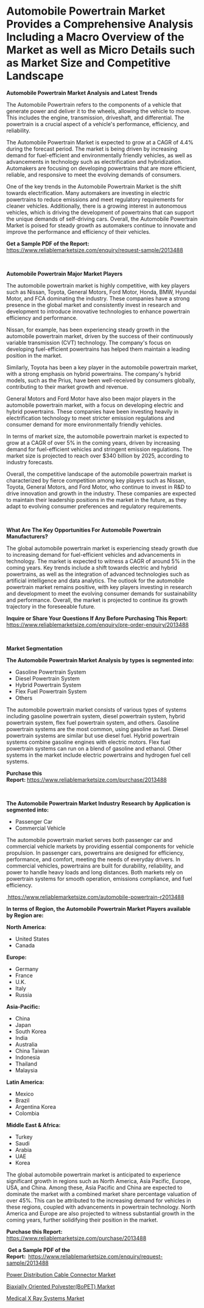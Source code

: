 <p><h1>Automobile Powertrain Market Provides a Comprehensive Analysis Including a Macro Overview of the Market as well as Micro Details such as Market Size and Competitive Landscape</h1></p><p><strong>Automobile Powertrain Market Analysis and Latest Trends</strong></p>
<p><p>The Automobile Powertrain refers to the components of a vehicle that generate power and deliver it to the wheels, allowing the vehicle to move. This includes the engine, transmission, driveshaft, and differential. The powertrain is a crucial aspect of a vehicle's performance, efficiency, and reliability.</p><p>The Automobile Powertrain Market is expected to grow at a CAGR of 4.4% during the forecast period. The market is being driven by increasing demand for fuel-efficient and environmentally friendly vehicles, as well as advancements in technology such as electrification and hybridization. Automakers are focusing on developing powertrains that are more efficient, reliable, and responsive to meet the evolving demands of consumers.</p><p>One of the key trends in the Automobile Powertrain Market is the shift towards electrification. Many automakers are investing in electric powertrains to reduce emissions and meet regulatory requirements for cleaner vehicles. Additionally, there is a growing interest in autonomous vehicles, which is driving the development of powertrains that can support the unique demands of self-driving cars. Overall, the Automobile Powertrain Market is poised for steady growth as automakers continue to innovate and improve the performance and efficiency of their vehicles.</p></p>
<p><strong>Get a Sample PDF of the Report:&nbsp;</strong> <a href="https://www.reliablemarketsize.com/enquiry/request-sample/2013488">https://www.reliablemarketsize.com/enquiry/request-sample/2013488</a></p>
<p>&nbsp;</p>
<p><strong>Automobile Powertrain Major Market Players</strong></p>
<p><p>The automobile powertrain market is highly competitive, with key players such as Nissan, Toyota, General Motors, Ford Motor, Honda, BMW, Hyundai Motor, and FCA dominating the industry. These companies have a strong presence in the global market and consistently invest in research and development to introduce innovative technologies to enhance powertrain efficiency and performance.</p><p>Nissan, for example, has been experiencing steady growth in the automobile powertrain market, driven by the success of their continuously variable transmission (CVT) technology. The company's focus on developing fuel-efficient powertrains has helped them maintain a leading position in the market.</p><p>Similarly, Toyota has been a key player in the automobile powertrain market, with a strong emphasis on hybrid powertrains. The company's hybrid models, such as the Prius, have been well-received by consumers globally, contributing to their market growth and revenue.</p><p>General Motors and Ford Motor have also been major players in the automobile powertrain market, with a focus on developing electric and hybrid powertrains. These companies have been investing heavily in electrification technology to meet stricter emission regulations and consumer demand for more environmentally friendly vehicles.</p><p>In terms of market size, the automobile powertrain market is expected to grow at a CAGR of over 5% in the coming years, driven by increasing demand for fuel-efficient vehicles and stringent emission regulations. The market size is projected to reach over $340 billion by 2025, according to industry forecasts.</p><p>Overall, the competitive landscape of the automobile powertrain market is characterized by fierce competition among key players such as Nissan, Toyota, General Motors, and Ford Motor, who continue to invest in R&D to drive innovation and growth in the industry. These companies are expected to maintain their leadership positions in the market in the future, as they adapt to evolving consumer preferences and regulatory requirements.</p></p>
<p>&nbsp;</p>
<p><strong>What Are The Key Opportunities For Automobile Powertrain Manufacturers?</strong></p>
<p><p>The global automobile powertrain market is experiencing steady growth due to increasing demand for fuel-efficient vehicles and advancements in technology. The market is expected to witness a CAGR of around 5% in the coming years. Key trends include a shift towards electric and hybrid powertrains, as well as the integration of advanced technologies such as artificial intelligence and data analytics. The outlook for the automobile powertrain market remains positive, with key players investing in research and development to meet the evolving consumer demands for sustainability and performance. Overall, the market is projected to continue its growth trajectory in the foreseeable future.</p></p>
<p><strong>Inquire or Share Your Questions If Any Before Purchasing This Report:</strong> <a href="https://www.reliablemarketsize.com/enquiry/pre-order-enquiry/2013488">https://www.reliablemarketsize.com/enquiry/pre-order-enquiry/2013488</a></p>
<p>&nbsp;</p>
<p><strong>Market Segmentation</strong></p>
<p><strong>The Automobile Powertrain Market Analysis by types is segmented into:</strong></p>
<p><ul><li>Gasoline Powertrain System</li><li>Diesel Powertrain System</li><li>Hybrid Powertrain System</li><li>Flex Fuel Powertrain System</li><li>Others</li></ul></p>
<p><p>The automobile powertrain market consists of various types of systems including gasoline powertrain system, diesel powertrain system, hybrid powertrain system, flex fuel powertrain system, and others. Gasoline powertrain systems are the most common, using gasoline as fuel. Diesel powertrain systems are similar but use diesel fuel. Hybrid powertrain systems combine gasoline engines with electric motors. Flex fuel powertrain systems can run on a blend of gasoline and ethanol. Other systems in the market include electric powertrains and hydrogen fuel cell systems.</p></p>
<p><strong>Purchase this Report:&nbsp;</strong><a href="https://www.reliablemarketsize.com/purchase/2013488">https://www.reliablemarketsize.com/purchase/2013488</a></p>
<p>&nbsp;</p>
<p><strong>The Automobile Powertrain Market Industry Research by Application is segmented into:</strong></p>
<p><ul><li>Passenger Car</li><li>Commercial Vehicle</li></ul></p>
<p><p>The automobile powertrain market serves both passenger car and commercial vehicle markets by providing essential components for vehicle propulsion. In passenger cars, powertrains are designed for efficiency, performance, and comfort, meeting the needs of everyday drivers. In commercial vehicles, powertrains are built for durability, reliability, and power to handle heavy loads and long distances. Both markets rely on powertrain systems for smooth operation, emissions compliance, and fuel efficiency.</p></p>
<p><a href="https://www.reliablemarketsize.com/automobile-powertrain-r2013488">&nbsp;https://www.reliablemarketsize.com/automobile-powertrain-r2013488</a></p>
<p><strong>In terms of Region, the Automobile Powertrain Market Players available by Region are:</strong></p>
<p>
    <p> <strong> North America: </strong>
        <ul>
            <li>United States</li>
            <li>Canada</li>
        </ul>
        </p> 
    <p> <strong> Europe: </strong>
        <ul>
            <li>Germany</li>
            <li>France</li>
            <li>U.K.</li>
            <li>Italy</li>
            <li>Russia</li>
        </ul>
        </p> 
    <p> <strong> Asia-Pacific: </strong>
        <ul>
            <li>China</li>
            <li>Japan</li>
            <li>South Korea</li>
            <li>India</li>
            <li>Australia</li>
            <li>China Taiwan</li>
            <li>Indonesia</li>
            <li>Thailand</li>
            <li>Malaysia</li>
        </ul>
        </p> 
    <p> <strong> Latin America: </strong>
        <ul>
            <li>Mexico</li>
            <li>Brazil</li>
            <li>Argentina Korea</li>
            <li>Colombia</li>
        </ul>
        </p> 
    <p> <strong> Middle East & Africa: </strong>
        <ul>
            <li>Turkey</li>
            <li>Saudi</li>
            <li>Arabia</li>
            <li>UAE</li>
            <li>Korea</li>
        </ul>
    </p>
    </p>
<p><p>The global automobile powertrain market is anticipated to experience significant growth in regions such as North America, Asia Pacific, Europe, USA, and China. Among these, Asia Pacific and China are expected to dominate the market with a combined market share percentage valuation of over 45%. This can be attributed to the increasing demand for vehicles in these regions, coupled with advancements in powertrain technology. North America and Europe are also projected to witness substantial growth in the coming years, further solidifying their position in the market.</p></p>
<p><strong>Purchase this Report: </strong><a href="https://www.reliablemarketsize.com/purchase/2013488">https://www.reliablemarketsize.com/purchase/2013488</a></p>
<p>&nbsp;<strong>Get a Sample PDF of the Report:&nbsp;&nbsp;</strong><a href="https://www.reliablemarketsize.com/enquiry/request-sample/2013488">https://www.reliablemarketsize.com/enquiry/request-sample/2013488</a></p>
<p><strong></strong></p>
<p><p><a href="https://medium.com/@babymorar/power-distribution-cable-connector-market-analysis-report-global-insights-by-region-type-power-b9139504bc52">Power Distribution Cable Connector Market</a></p><p><a href="https://github.com/markmellon1/Market-Research-Report-List-1/blob/main/biaxially-oriented-polyesterbopet-market.md">Biaxially Oriented Polyester(BoPET) Market</a></p><p><a href="https://medium.com/@felipestehr/an-in-depth-analysis-of-the-global-medical-x-ray-systems-market-scope-and-its-rapid-growing-11-790723e3ef74">Medical X Ray Systems Market</a></p></p>
